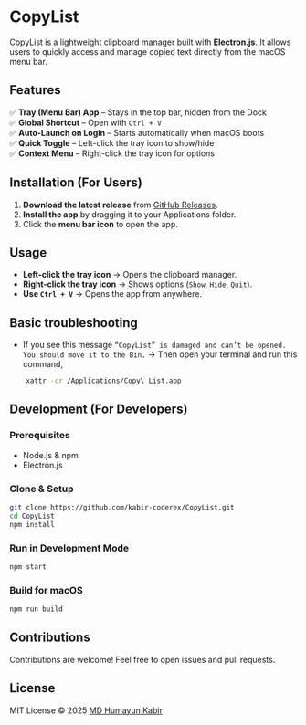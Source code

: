 # CopyList

CopyList is a lightweight clipboard manager built with **Electron.js**. It allows users to quickly access and manage copied text directly from the macOS menu bar.

## Features

✅ **Tray (Menu Bar) App** – Stays in the top bar, hidden from the Dock  
✅ **Global Shortcut** – Open with `Ctrl + V`  
✅ **Auto-Launch on Login** – Starts automatically when macOS boots  
✅ **Quick Toggle** – Left-click the tray icon to show/hide  
✅ **Context Menu** – Right-click the tray icon for options  

## Installation (For Users)

1. **Download the latest release** from [GitHub Releases](https://github.com/kabir-coderex/CopyList/releases).
2. **Install the app** by dragging it to your Applications folder.
3. Click the **menu bar icon** to open the app.

## Usage

- **Left-click the tray icon** → Opens the clipboard manager.
- **Right-click the tray icon** → Shows options (`Show`, `Hide`, `Quit`).
- **Use `Ctrl + V`** → Opens the app from anywhere.

## Basic troubleshooting
- If you see this message `“CopyList” is damaged and can’t be opened. You should move it to the Bin.` → Then open your terminal and run this command,
```bash
    xattr -cr /Applications/Copy\ List.app
```

## Development (For Developers)

### Prerequisites

- Node.js & npm
- Electron.js

### Clone & Setup

```sh
git clone https://github.com/kabir-coderex/CopyList.git
cd CopyList
npm install
```

### Run in Development Mode

```sh
npm start
```

### Build for macOS

```sh
npm run build
```

## Contributions

Contributions are welcome! Feel free to open issues and pull requests.

## License

MIT License © 2025 [MD Humayun Kabir](https://github.com/kabir-coderex/)

